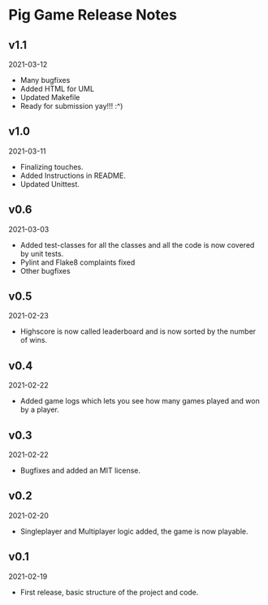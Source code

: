 # Pig Game Release Notes

## v1.1
2021-03-12

* Many bugfixes
* Added HTML for UML
* Updated Makefile
* Ready for submission yay!!! :^)

## v1.0
2021-03-11

* Finalizing touches.
* Added Instructions in README.
* Updated Unittest.

## v0.6
2021-03-03

* Added test-classes for all the classes and all the code is now covered by unit tests.
* Pylint and Flake8 complaints fixed
* Other bugfixes

## v0.5 
2021-02-23

* Highscore is now called leaderboard and is now sorted by the number of wins.

## v0.4 
2021-02-22

* Added game logs which lets you see how many games played and won by a player.


## v0.3 
2021-02-22

* Bugfixes and added an MIT license.


## v0.2 
2021-02-20

* Singleplayer and Multiplayer logic added, the game is now playable.

## v0.1 
2021-02-19

* First release, basic structure of the project and code.
